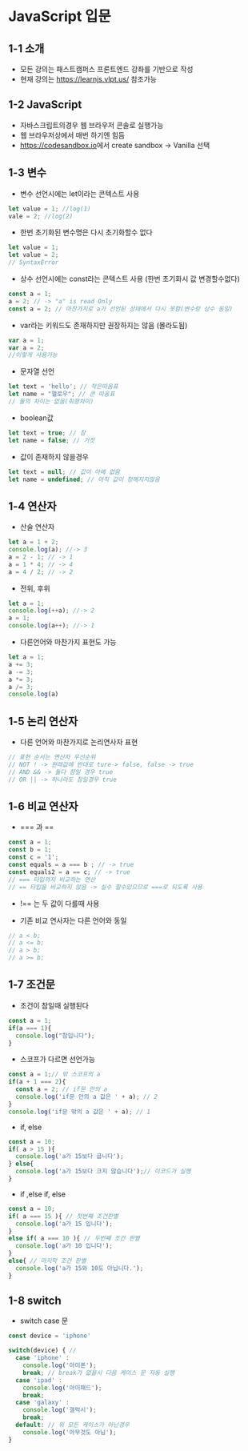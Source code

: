 JavaScript 입문 
==============
1-1 소개
---------------------------
* 모든 강의는 패스트캠퍼스 프론트엔드 강좌를 기반으로 작성
* 현재 강의는 <https://learnjs.vlpt.us/> 참조가능 

1-2 JavaScript
-----------
* 자바스크립트의경우 웹 브라우저 콘솔로 실행가능 
* 웹 브라우저상에서 매번 하기엔 힘듬 
* <https://codesandbox.io>에서 create sandbox -> Vanilla 선택 

1-3 변수
----------------------
* 변수 선언시에는 let이라는 콘텍스트 사용 
```javascript
let value = 1; //log(1)
vale = 2; //log(2)
```
  * 한번 초기화된 변수명은 다시 초기화할수 없다 
  ```javascript
  let value = 1;
  let value = 2;
  // SyntaxError 
  ```
* 상수 선언시에는 const라는 콘텍스트 사용 (한번 초기화시 값 변경할수없다)
```javascript
const a = 1; 
a = 2; // -> "a" is read Only 
const a = 2; // 마찬가지로 a가 선언된 상태에서 다시 못함(변수랑 상수 동일)
```
* var라는 키워드도 존재하지만 권장하지는 않음 (몰라도됨)
```javascript
var a = 1;
var a = 2;
//이렇게 사용가능 
```
* 문자열 선언
```javascript
let text = 'hello'; // 작은따옴표
let name = "헬로우"; // 큰 따옴표
// 둘의 차이는 없음(취향차이) 
```

* boolean값 
```javascript
let text = true; // 참
let name = false; // 거짓
```

* 값이 존재하지 않을경우 
```javascript
let text = null; // 값이 아예 없음
let name = undefined; // 아직 값이 정해지지않음 
```

1-4 연산자
-----------------------
* 산술 연산자
```javascript
let a = 1 + 2;
console.log(a); //-> 3
a = 2 - 1; // -> 1
a = 1 * 4; // -> 4
a = 4 / 2; // -> 2
```
* 전위, 후위
```javascript
let a = 1;
console.log(++a); //-> 2
a = 1;
console.log(a++); //-> 1
```

* 다른언어와 마찬가지 표현도 가능
```javascript
let a = 1;
a += 3;
a -= 3;
a *= 3;
a /= 3;
console.log(a)
```

1-5 논리 연산자
----------------
* 다른 언어와 마찬가지로 논리연사자 표현
```javascript
// 표현 순서는 연산자 우선순위 
// NOT ! -> 원래값에 반대로 ture-> false, false -> true
// AND && -> 둘다 참일 경우 true
// OR || -> 하나라도 참일경우 true
```

1-6 비교 연산자 
-------------------------
* === 과 == 
```javascript
const a = 1;
const b = 1;
const c = '1';
const equals = a === b ; // -> true
const equals2 = a == c; // -> true 
// === 타입까지 비교하는 연산 
// == 타입을 비교하지 않음 -> 실수 할수있으므로 ===로 되도록 사용
```

* !== 는 두 값이 다를때 사용 

* 기존 비교 연사자는 다른 언어와 동일
```javascript
// a < b;
// a <= b;
// a > b;
// a >= b;
```

1-7 조건문
---------------------------
* 조건이 참일때 실행된다 
```javascript
const a = 1;
if(a === 1){
  console.log("참입니다");
}
```

* 스코프가 다르면 선언가능 
```javascript
const a = 1;// 밖 스코프의 a
if(a + 1 === 2){
  const a = 2; // if문 안의 a
  console.log('if문 안의 a 값은 ' + a); // 2
}
console.log('if문 밖의 a 값은 ' + a); // 1
```

* if, else
```javascript
const a = 10;
if( a > 15 ){
  console.log('a가 15보다 큽니다');
} else{
  console.log('a가 15보다 크지 않습니다');// 이코드가 실행
}
```

* if ,else if, else
```javascript
const a = 10;
if( a === 15 ){ // 첫번째 조건판별
  console.log('a가 15 입니다');
}
else if( a === 10 ){ // 두번째 조건 판별
  console.log('a가 10 입니다');
} 
else{ // 마지막 조건 판별 
  console.log('a가 15와 10도 아닙니다.');
}
```

1-8 switch 
----------------------
* switch case 문
```javascript
const device = 'iphone' 

switch(device) { // 
  case 'iphone' :
    console.log('아이폰');
    break; // break가 없을시 다음 케이스 문 자동 실행
  case 'ipad' :
    console.log('아이패드');
    break;
  case 'galaxy' :
    console.log('갤럭시');
    break;
  default: // 위 모든 케이스가 아닌경우 
    console.log('아무것도 아님');
}
```